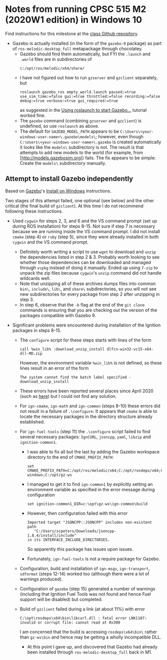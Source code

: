 # Notes from running CPSC 515 M2 (2020W1 edition) in Windows 10

Find instructions for this milestone at the [class Github repository](https://github.com/ian-mitchell/CPSC-515-2020W1/blob/master/Milestone%202%20-%20Basic%20Robot%20Simulation%20with%20Gazebo/M1.md).

* Gazebo is actually installed (in the form of the `gazebo-9` package) as part of `ros-melodic-desktop_full` metapackage through chocolatey.
  * Gazebo should find them automatically, but FYI the `.launch` and `.world` files are in subdirectories of
    ```
    c:/opt/ros/melodic/x64/share/
    ```
  * I have not figured out how to run `gzserver` and `gzclient` separately, but 
    ```
    roslaunch gazebo_ros empty_world.launch paused:=true use_sim_time:=false gui:=true throttled:=false recording:=false debug:=true verbose:=true gui_required:=true
    ``` 
    as suggested in the [Using roslaunch to start Gazebo...](http://gazebosim.org/tutorials?tut=ros_roslaunch&cat=connect_ros) tutorial worked fine.
  * The `gazebo` command (combining `gzserver` and `gzclient`) is undefined, so use `roslaunch` as above.
  * The default for `GAZEBO_MODEL_PATH` appears to be `C:\Users\<your-windows-user-name>\.gazebo\models\`; however, even though `C:\Users\<your-windows-user-name>\.gazebo` is created automatically it looks like the `models\` subdirectory is not.  The result is that attempts to add new models to the world (for example, from [http://models.gazebosim.org]) fails.  The fix appears to be simple: Create the `models\` subdirectory manually.



## Attempt to install Gazebo independently

Based on [Gazebo](http://gazebosim.org/)'s [Install on Windows](http://gazebosim.org/tutorials?tut=install_on_windows&cat=install) instructions.

Two stages of this attempt failed, one optional (see below) and the other critical (the final build of `gzclient`).  At this time I do not recommend following these instructions.

* Used `cygwin` for steps 2, 3, and 6 and the VS command prompt (set up during ROS installation) for steps 8-15.  Not sure if step 7 is necessary because we are running inside the VS command prompt.  I did not install `cmake` (step 4) or `ruby` (step 5), since they were already installed in both `cygwin` and the VS command prompt.
  * Definitely worth writing a script to use `wget` to download and `unzip` the dependencies listed in step 2 & 3.  Probably worth looking to see whether those dependencies can be downloaded and managed through `vcpkg` instead of doing it manually.  Ended up using `7-zip` to unpack the zip files because `cygwin`'s `unzip` command did not handle wildcards well.
  * Note that unzipping all of these archives dumps files into common `bin\`, `include\`, `lib\`, and `share\` subdirectories, so you will not see new subdirectories for every package from step 2 after unzipping in step 3.
  * In step 6, observe that the `-b` flag at the end of the `git clone` commands is ensuring that you are checking out the version of the packages compatible with Gazebo 9.

* Significant problems were encountered during installation of the Ignition packages in steps 8-15.
  * The `configure` script for these steps starts with lines of the form
    ```
    call %win_lib% :download_unzip_install dlfcn-win32-vc15-x64-dll-MD.zip
    ```
    However, the environment variable `%win_lib%` is not defined, so these lines result in an error of the form
    ```
    The system cannot find the batch label specified - download_unzip_install
    ```
  * These errors have been reported several places since April 2020 (such as [here](https://github.com/osrf/gazebo_tutorials/issues/96)) but I could not find any solution.

  * For `ign-cmake`, `ign-math` and `ign-common` (steps 8-10) these errors did not result in a failure of `.\configure`: It appears that `cmake` is able to locate the necessary packages in the directory structure already established.

  * For `ign-fuel-tools` (step 11) the `.\configure` script failed to find several necessary packages: `IgnCURL`, `jsoncpp`, `yaml`, `libzip` and `ignition-common1`.

    * I was able to fix all but the last by adding the Gazebo workspace directory to the end of `CMAKE_PREFIX_PATH`:
      ```
      set CMAKE_PREFIX_PATH=C:/opt/ros/melodic/x64;C:/opt/rosdeps/x64;C:/opt/vcpkg/installed/x64-windows;C:/opt/gz-ws
      ```
    * I managed to get it to find `ign-common1` by explicitly setting an environment variable as specified in the error message during configuration
      ```
      set ignition-common1_DIR=c:\opt\gz-ws\ign-common\build
      ```

    * However, then configuration failed with this error
      ```
      Imported target "JSONCPP::JSONCPP" includes non-existent path
         "C:/Users/scpeters/Downloads/jsoncpp-1.8.4/install/include"
      in its INTERFACE_INCLUDE_DIRECTORIES.
      ```
      So apparently this package has issues upon issues.

    * Fortunately, `ign-fuel-tools` is not a require package for Gazebo.

  * Configuration, build and installation of `ign-msgs`, `ign-transport`, `sdformat` (steps 12-14) worked too (although there were a lot of warnings produced).

  * Configuration of `gazebo` (step 15) generated a number of warnings (including that Ignition Fuel Tools was not found and hence Fuel support will be disabled) but completed.

  * Build of `gzclient` failed during a link (at about 11%) with error
    ```
    C:\opt\rosdeps\x64\bin\libcurl.dll : fatal error LNK1107: invalid or corrupt file: cannot read at 0x300
    ```
    I am concerned that the build is accessing `rosdeps\x64\bin\` rather than `gz-ws\bin` and hence may be getting a wholly incompatible DLL.

    * At this point I gave up, and discovered that Gazebo had already been installed through `ros-melodic-desktop_full` back in M1.


